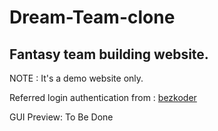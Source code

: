 # Dream-Team-clone

## Fantasy team building website.

NOTE : It's a demo website only.

Referred login authentication from : [bezkoder](https://github.com/bezkoder)

GUI Preview:
To Be Done
